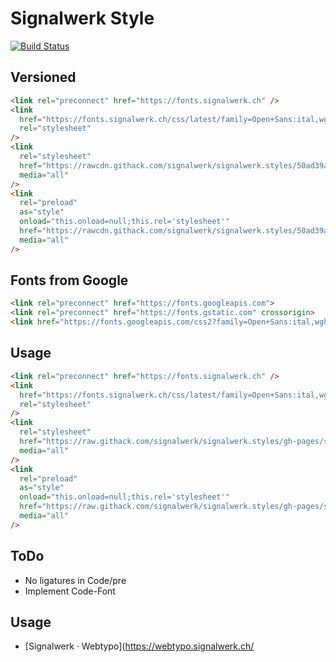 # Signalwerk Style

[![Build Status](https://ci.signalwerk.ch/api/badges/signalwerk/signalwerk.styles/status.svg)](https://ci.signalwerk.ch/signalwerk/signalwerk.styles)

## Versioned

```html
<link rel="preconnect" href="https://fonts.signalwerk.ch" />
<link
  href="https://fonts.signalwerk.ch/css/latest/family=Open+Sans:ital,wght@0,300..800;1,300..800.css"
  rel="stylesheet"
/>
<link
  rel="stylesheet"
  href="https://rawcdn.githack.com/signalwerk/signalwerk.styles/50ad39a/styles/main.critical.css"
  media="all"
/>
<link
  rel="preload"
  as="style"
  onload="this.onload=null;this.rel='stylesheet'"
  href="https://rawcdn.githack.com/signalwerk/signalwerk.styles/50ad39a/styles/main.rest.css"
  media="all"
/>
```

## Fonts from Google

```html
<link rel="preconnect" href="https://fonts.googleapis.com">
<link rel="preconnect" href="https://fonts.gstatic.com" crossorigin>
<link href="https://fonts.googleapis.com/css2?family=Open+Sans:ital,wght@0,300..800;1,300..800&display=swap" rel="stylesheet">
```
## Usage

```html
<link rel="preconnect" href="https://fonts.signalwerk.ch" />
<link
  href="https://fonts.signalwerk.ch/css/latest/family=Open+Sans:ital,wght@0,300..800;1,300..800.css"
  rel="stylesheet"
/>
<link
  rel="stylesheet"
  href="https://raw.githack.com/signalwerk/signalwerk.styles/gh-pages/styles/main.critical.css"
  media="all"
/>
<link
  rel="preload"
  as="style"
  onload="this.onload=null;this.rel='stylesheet'"
  href="https://raw.githack.com/signalwerk/signalwerk.styles/gh-pages/styles/main.rest.css"
  media="all"
/>
```

## ToDo
* No ligatures in Code/pre
* Implement Code-Font

## Usage
* [Signalwerk · Webtypo](https://webtypo.signalwerk.ch/